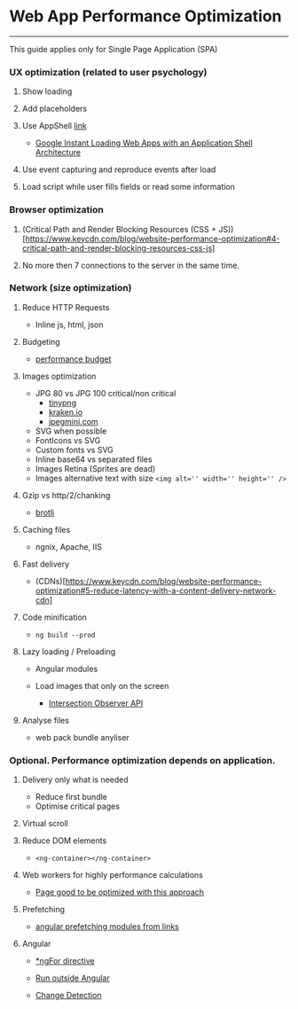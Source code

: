 # Web App Performance Optimization
---
This guide applies only for Single Page Application (SPA)

### UX optimization (related to user psychology)
1. Show loading

1. Add placeholders

1. Use AppShell [link](https://github.com/mgechev/angular-performance-checklist#use-application-shell) 
    - [Google Instant Loading Web Apps with an Application Shell Architecture](https://developers.google.com/web/updates/2015/11/app-shell)

1. Use event capturing and reproduce events after load

1. Load script while user fills fields or read some information

### Browser optimization 

1. (Critical Path and Render Blocking Resources (CSS + JS))[https://www.keycdn.com/blog/website-performance-optimization#4-critical-path-and-render-blocking-resources-css-js]

1. No more then 7 connections to the server in the same time.

### Network (size optimization)
1. Reduce HTTP Requests
    - Inline js, html, json

1. Budgeting
    * [performance budget](http://www.performancebudget.io/)

1. Images optimization
    - JPG 80 vs JPG 100 critical/non critical
        * [tinypng](https://tinypng.com/)
        * [kraken.io](https://kraken.io/)
        * [jpegmini.com](http://www.jpegmini.com/)
    - SVG when possible
    - FontIcons vs SVG
    - Custom fonts vs SVG
    - Inline base64 vs separated files
    - Images Retina (Sprites are dead)
    - Images alternative text with size `<img alt='' width='' height='' />`

1. Gzip vs http/2/chanking
    - [brotli](https://github.com/google/brotli)

1. Caching files
    - ngnix, Apache, IIS

1. Fast delivery
    - (CDNs)[https://www.keycdn.com/blog/website-performance-optimization#5-reduce-latency-with-a-content-delivery-network-cdn] 

1. Code minification
    - `ng build --prod`

1. Lazy loading / Preloading
    - Angular modules
        
    - Load images that only on the screen
        * [Intersection Observer API](https://developer.mozilla.org/en-US/docs/Web/API/Intersection_Observer_API)
        
1. Analyse files
    - web pack bundle anyliser

### Optional. Performance optimization depends on application.

1. Delivery only what is needed
    - Reduce first bundle
    - Optimise critical pages

1. Virtual scroll

1. Reduce DOM elements
    - `<ng-container></ng-container>`

1. Web workers for highly performance calculations 
    - [Page good to be optimized with this approach](https://blog.jonlu.ca/posts/ryan-air)

1. Prefetching 
    - [angular prefetching modules from links](https://github.com/mgechev/ngx-quicklink)
    
1. Angular
    - [*ngFor directive](https://github.com/mgechev/angular-performance-checklist#ngfor-directive)
    
    - [Run outside Angular](https://github.com/mgechev/angular-performance-checklist#run-outside-angular)
    
    - [Change Detection](https://github.com/mgechev/angular-performance-checklist#change-detection)
